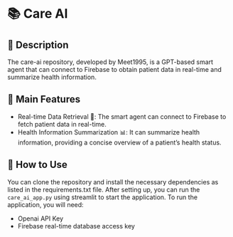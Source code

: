 # 📚 Care AI
## 📝 Description
The care-ai repository, developed by Meet1995, is a GPT-based smart agent that can connect to Firebase to obtain patient data in real-time and summarize health information.

## 🌟 Main Features
- Real-time Data Retrieval 🔄: The smart agent can connect to Firebase to fetch patient data in real-time.
- Health Information Summarization 📊: It can summarize health information, providing a concise overview of a patient’s health status.

## 🚀 How to Use
You can clone the repository and install the necessary dependencies as listed in the requirements.txt file. After setting up, you can run the `care_ai_app.py` using streamlit to start the application. To run the application, you will need:
- Openai API Key
- Firebase real-time database access key
